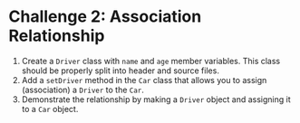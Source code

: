 # Challenge 2: Association Relationship

1. Create a `Driver` class with `name` and `age` member variables. This class should be properly split into header and source files.
2. Add a `setDriver` method in the `Car` class that allows you to assign (association) a `Driver` to the `Car`.
3. Demonstrate the relationship by making a `Driver` object and assigning it to a `Car` object.

